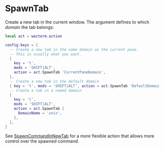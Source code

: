 # SpawnTab

Create a new tab in the current window.  The argument defines to which *domain* the tab belongs:

```lua
local act = wezterm.action

config.keys = {
  -- Create a new tab in the same domain as the current pane.
  -- This is usually what you want.
  {
    key = 't',
    mods = 'SHIFT|ALT',
    action = act.SpawnTab 'CurrentPaneDomain',
  },
  -- Create a new tab in the default domain
  { key = 't', mods = 'SHIFT|ALT', action = act.SpawnTab 'DefaultDomain' },
  -- Create a tab in a named domain
  {
    key = 't',
    mods = 'SHIFT|ALT',
    action = act.SpawnTab {
      DomainName = 'unix',
    },
  },
}
```

See [SpawnCommandInNewTab](SpawnCommandInNewTab.md) for a more flexible action
that allows more control over the spawned command.
